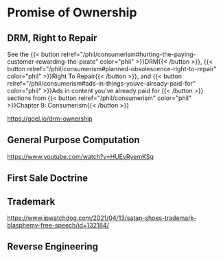 # Promise of Ownership

<script>document.getElementById("freedomMenu").open = true;</script>

## DRM, Right to Repair

See the {{< button relref="/phil/consumerism#hurting-the-paying-customer-rewarding-the-pirate" color="phil"  >}}DRM{{< /button >}}, {{< button relref="/phil/consumerism#planned-obsolescence-right-to-repair" color="phil"  >}}Right To Repair{{< /button >}}, and  {{< button relref="/phil/consumerism#ads-in-things-youve-already-paid-for" color="phil"  >}}Ads in content you've already paid for {{< /button >}} sections from {{< button relref="/phil/consumerism" color="phil"  >}}Chapter 9: Consumerism{{< /button >}}

https://goel.io/drm-ownership

## General Purpose Computation

https://www.youtube.com/watch?v=HUEvRyemKSg

## First Sale Doctrine



## Trademark

https://www.ipwatchdog.com/2021/04/13/satan-shoes-trademark-blasphemy-free-speech/id=132184/

## Reverse Engineering







